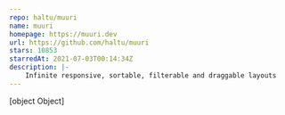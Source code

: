```yaml
---
repo: haltu/muuri
name: muuri
homepage: https://muuri.dev
url: https://github.com/haltu/muuri
stars: 10853
starredAt: 2021-07-03T00:14:34Z
description: |-
    Infinite responsive, sortable, filterable and draggable layouts
---
```


[object Object]
